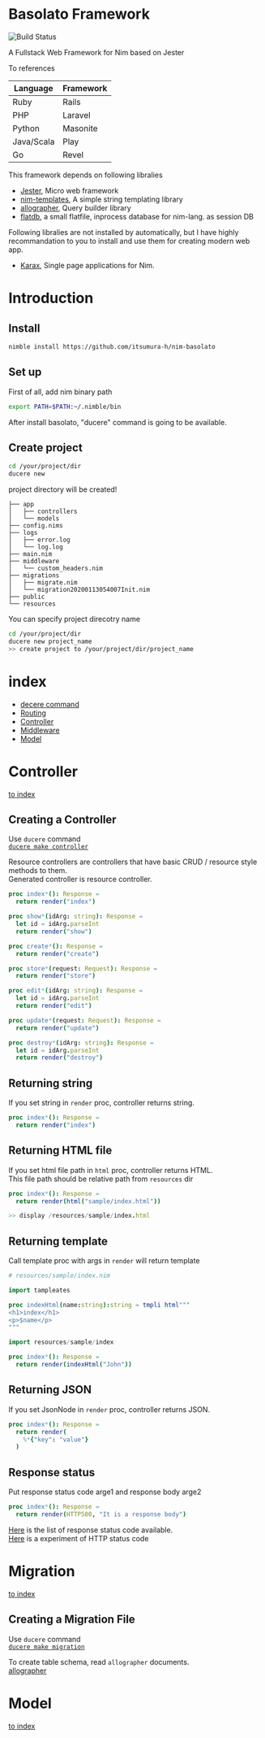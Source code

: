 Basolato Framework
===

![Build Status](https://github.com/itsumura-h/nim-basolato/workflows/Build%20and%20test%20Nim/badge.svg)

A Fullstack Web Framework for Nim based on Jester


To references

|Language|Framework|
|---|---|
|Ruby|Rails|
|PHP|Laravel|
|Python|Masonite|
|Java/Scala|Play|
|Go|Revel|

This framework depends on following libralies
- [Jester](https://github.com/dom96/jester), Micro web framework
- [nim-templates](https://github.com/onionhammer/nim-templates), A simple string templating library
- [allographer](https://github.com/itsumura-h/nim-allographer), Query builder library
- [flatdb](https://github.com/enthus1ast/flatdb), a small flatfile, inprocess database for nim-lang. as session DB

Following libralies are not installed by automatically, but I have highly recommandation to you to install and use them for creating modern web app.
- [Karax](https://github.com/pragmagic/karax), Single page applications for Nim.


# Introduction
## Install
```sh
nimble install https://github.com/itsumura-h/nim-basolato
```

## Set up
First of all, add nim binary path
```sh
export PATH=$PATH:~/.nimble/bin
```
After install basolato, "ducere" command is going to be available.

## Create project
```sh
cd /your/project/dir
ducere new
```

project directory will be created!
```
├── app
│   ├── controllers
│   └── models
├── config.nims
├── logs
│   ├── error.log
│   └── log.log
├── main.nim
├── middleware
│   └── custom_headers.nim
├── migrations
│   ├── migrate.nim
│   └── migration20200113054007Init.nim
├── public
└── resources
```

You can specify project direcotry name
```sh
cd /your/project/dir
ducere new project_name
>> create project to /your/project/dir/project_name
```

# index
- [decere command](./documents/ducere.md)
- [Routing](./documents/routing.md)
- [Controller](#Controller)
- [Middleware](./documents/middleware.md)
- [Model](#Model)

# Controller
[to index](#index)

## Creating a Controller
Use `ducere` command  
[`ducere make controller`](./documents/ducere.md#controller)

Resource controllers are controllers that have basic CRUD / resource style methods to them.  
Generated controller is resource controller.

```nim
proc index*(): Response =
  return render("index")

proc show*(idArg: string): Response =
  let id = idArg.parseInt
  return render("show")

proc create*(): Response =
  return render("create")

proc store*(request: Request): Response =
  return render("store")

proc edit*(idArg: string): Response =
  let id = idArg.parseInt
  return render("edit")

proc update*(request: Request): Response =
  return render("update")

proc destroy*(idArg: string): Response =
  let id = idArg.parseInt
  return render("destroy")
```

## Returning string
If you set string in `render` proc, controller returns string.
```nim
proc index*(): Response =
  return render("index")
```

## Returning HTML file
If you set html file path in `html` proc, controller returns HTML.  
This file path should be relative path from `resources` dir

```nim
proc index*(): Response =
  return render(html("sample/index.html"))

>> display /resources/sample/index.html
```

## Returning template
Call template proc with args in `render` will return template

```nim
# resources/sample/index.nim

import tampleates

proc indexHtml(name:string):string = tmpli html"""
<h1>index</h1>
<p>$name</p>
"""
```

```nim
import resources/sample/index

proc index*(): Response =
  return render(indexHtml("John"))
```

## Returning JSON
If you set JsonNode in `render` proc, controller returns JSON.

```nim
proc index*(): Response =
  return render(
    %*{"key": "value"}
  )
```

## Response status
Put response status code arge1 and response body arge2
```nim
proc index*(): Response =
  return render(HTTP500, "It is a response body")
```

[Here](https://nim-lang.org/docs/httpcore.html#10) is the list of response status code available.  
[Here](https://en.wikipedia.org/wiki/List_of_HTTP_status_codes) is a experiment of HTTP status code


# Migration
[to index](#index)

## Creating a Migration File
Use `ducere` command  
[`ducere make migration`](./documents/ducere.md#migration)

To create table schema, read `allographer` documents.  
[allographer](https://github.com/itsumura-h/nim-allographer/blob/master/documents/schema_builder.md)


# Model
[to index](#index)
